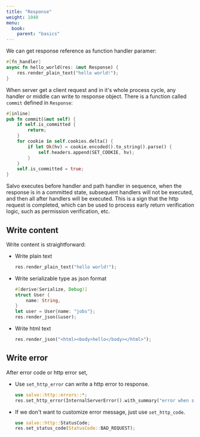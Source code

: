 ```yaml
---
title: "Response"
weight: 1040
menu:
  book:
    parent: "basics"
---
```


We can get response reference as function handler paramer:

```rust
#[fn_handler]
async fn hello_world(res: &mut Response) {
    res.render_plain_text("hello world!");
}
```

When server get a client request and in it's whole process cycle, any handler or middle can write to response object. There is a function called ```commit``` defined in ```Response```:

```rust
#[inline]
pub fn commit(&mut self) {
    if self.is_committed {
        return;
    }
    for cookie in self.cookies.delta() {
        if let Ok(hv) = cookie.encoded().to_string().parse() {
            self.headers.append(SET_COOKIE, hv);
        }
    }
    self.is_committed = true;
}
```

Salvo executes before handler and path handler in sequence, when the response is in a committed state, subsequent handlers will not be executed, and then all after handlers will be executed. This is a sign that the http request is completed, which can be used to process early return verification logic, such as permission verification, etc.

## Write content
Write content is straightforward:

- Write plain text

    ```rust
    res.render_plain_text("hello world!");
    ``` 

- Write serializable type as json format
    
    ```rust
    #[derive(Serialize, Debug)]
    struct User {
        name: String,
    }
    let user = User{name: "jobs"};
    res.render_json(&user);
    ```

- Write html text
    
    ```rust
    res.render_json("<html><body>hello</body></html>");
    ```

## Write error

After error code or http error set, 

- Use ```set_http_error``` can write a http error to response.

    ```rust
    use salvo::http::errors::*;
    res.set_http_error(InternalServerError().with_summary("error when serialize object to json"))
    ```

- If we don't want to customize error message, just use ```set_http_code```.

    ```rust
    use salvo::http::StatusCode;
    res.set_status_code(StatusCode::BAD_REQUEST);
    ```